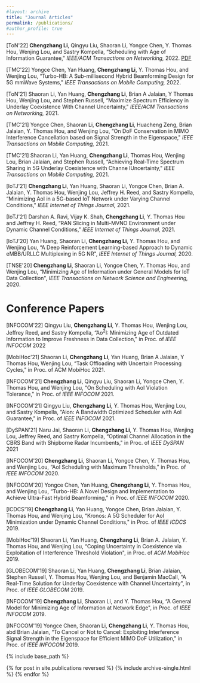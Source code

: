 ```yaml
---
#layout: archive
title: "Journal Articles"
permalink: /publications/
#author_profile: true
---
```


[ToN'22] **Chengzhang Li**, Qingyu Liu, Shaoran Li, Yongce Chen, Y. Thomas Hou, Wenjing Lou, and Sastry Kompella, “Scheduling with Age of Information Guarantee," _IEEE/ACM Transactions on Networking,_ 2022. 
[PDF](http://chengzhang17.github.io/files/Li22_ToN_AoI.pdf)

[TMC'22] Yongce Chen, Yan Huang, **Chengzhang Li**, Y. Thomas Hou, and Wenjing Lou, “Turbo-HB: A Sub-millisecond Hybrid Beamforming Design for 5G mmWave Systems," _IEEE Transactions on Mobile Computing,_ 2022.

[ToN'21] Shaoran Li, Yan Huang, **Chengzhang Li**, Brian A Jalaian, Y Thomas Hou, Wenjing Lou,
and Stephen Russell, “Maximize Spectrum Efficiency in Underlay Coexistence With Channel
Uncertainty," _IEEE/ACM Transactions on Networking,_ 2021.

[TMC'21] Yongce Chen, Shaoran Li, **Chengzhang Li**, Huacheng Zeng, Brian Jalaian, Y. Thomas Hou, and Wenjing Lou, “On DoF Conservation in MIMO Interference Cancellation based on Signal Strength in the Eigenspace," _IEEE Transactions on Mobile Computing,_ 2021.

[TMC'21] Shaoran Li, Yan Huang, **Chengzhang Li**, Thomas Hou, Wenjing Lou, Brian Jalaian, and Stephen Russell, “Achieving Real-Time Spectrum Sharing in 5G Underlay Coexistence with Channe lUncertainty," _IEEE Transactions on Mobile Computing,_ 2021.

[IoTJ'21] **Chengzhang Li**, Yan Huang, Shaoran Li, Yongce Chen, Brian A. Jalaian, Y. Thomas Hou,
Wenjing Lou, Jeffrey H. Reed, and Sastry Kompella, “Minimizing AoI in a 5G-based IoT Network
under Varying Channel Conditions," _IEEE Internet of Things Journal,_ 2021.

[IoTJ'21] Darshan A. Ravi, Vijay K. Shah, **Chengzhang Li**, Y. Thomas Hou and Jeffrey H. Reed, 
“RAN Slicing in Multi-MVNO Environment under Dynamic Channel Conditions," _IEEE Internet of Things Journal,_ 2021.


[IoTJ'20] Yan Huang, Shaoran Li, **Chengzhang Li**, Y. Thomas Hou, and Wenjing Lou, “A Deep Reinforcement
Learning-based Approach to Dynamic eMBB/URLLC Multiplexing in 5G NR", _IEEE
Internet of Things Journal,_ 2020.

[TNSE'20] **Chengzhang Li**, Shaoran Li, Yongce Chen, Y. Thomas Hou, and Wenjing Lou, “Minimizing Age
of Information under General Models for IoT Data Collection", _IEEE Transactions on Network
Science and Engineering,_ 2020.

Conference Papers
======
[INFOCOM'22] Qingyu Liu, **Chengzhang Li**, Y. Thomas Hou, Wenjing Lou, Jeffrey Reed, and Sastry Kompella,
“Ao<sup>2</sup>I: Minimizing Age of Outdated Information to Improve Freshness in Data Collection," in Proc.
of _IEEE INFOCOM_ 2022

[MobiHoc'21] Shaoran Li, **Chengzhang Li**, Yan Huang, Brian A Jalaian, Y Thomas Hou, Wenjing Lou, “Task
Offloading with Uncertain Processing Cycles," in Proc. of ACM MobiHoc 2021.

[INFOCOM'21] **Chengzhang Li**, Qingyu Liu, Shaoran Li, Yongce Chen, Y. Thomas Hou, and Wenjing Lou, “On
Scheduling with AoI Violation Tolerance," in Proc. of _IEEE INFOCOM_ 2021.

[INFOCOM'21] Qingyu Liu, **Chengzhang Li**, Y. Thomas Hou, Wenjing Lou, and Sastry Kompella, “Aion: A
Bandwidth Optimized Scheduler with AoI Guarantee," in Proc. of _IEEE INFOCOM_ 2021.

[DySPAN'21] Naru Jai, Shaoran Li, **Chengzhang Li**, Y. Thomas Hou, Wenjing Lou, Jeffrey Reed, and Sastry
Kompella, “Optimal Channel Allocation in the CBRS Band with Shipborne Radar Incumbents,"
in Proc. of _IEEE DySPAN_ 2021

[INFOCOM'20] **Chengzhang Li**, Shaoran Li, Yongce Chen, Y. Thomas Hou, and Wenjing Lou, “AoI Scheduling
with Maximum Thresholds," in Proc. of _IEEE INFOCOM_ 2020.

[INFOCOM'20] Yongce Chen, Yan Huang, **Chengzhang Li**, Y. Thomas Hou, and Wenjing Lou, “Turbo-HB: A
Novel Design and Implementation to Achieve Ultra-Fast Hybrid Beamforming," in Proc. of _IEEE
INFOCOM_ 2020.

[ICDCS'19] **Chengzhang Li**, Yan Huang, Yongce Chen, Brian Jalaian, Y. Thomas Hou, and Wenjing Lou,
“Kronos: A 5G Scheduler for AoI Minimization under Dynamic Channel Conditions," in Proc. of
_IEEE ICDCS_ 2019.

[MobiHoc'19] Shaoran Li, Yan Huang, **Chengzhang Li**, Brian A. Jalaian, Y. Thomas Hou, and Wenjing Lou,
“Coping Uncertainty in Coexistence via Exploitation of Interference Threshold Violation", in Proc.
of _ACM MobiHoc_ 2019.

[GLOBECOM'19] Shaoran Li, Yan Huang, **Chengzhang Li**, Brian Jalaian, Stephen Russell, Y. Thomas Hou,
Wenjing Lou, and Benjamin MacCall, “A Real-Time Solution for Underlay Coexistence with
Channel Uncertainty", in Proc. of _IEEE GLOBECOM_ 2019.

[INFOCOM'19] **Chengzhang Li**, Shaoran Li, and Y. Thomas Hou, “A General Model for Minimizing Age of
Information at Network Edge", in Proc. of _IEEE INFOCOM_ 2019.

[INFOCOM'19] Yongce Chen, Shaoran Li, **Chengzhang Li**, Y. Thomas Hou, abd Brian Jalaian, “To Cancel or
Not to Cancel: Exploiting Interference Signal Strength in the Eigenspace for Efficient MIMO DoF
Utilization," in Proc. of _IEEE INFOCOM_ 2019.





{% include base_path %}

{% for post in site.publications reversed %}
  {% include archive-single.html %}
{% endfor %}
